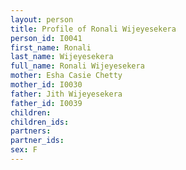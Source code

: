 ```yaml
---
layout: person
title: Profile of Ronali Wijeyesekera
person_id: I0041
first_name: Ronali
last_name: Wijeyesekera
full_name: Ronali Wijeyesekera
mother: Esha Casie Chetty
mother_id: I0030
father: Jith Wijeyesekera
father_id: I0039
children:
children_ids:
partners:
partner_ids:
sex: F
---
```


